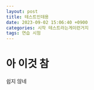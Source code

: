 ```yaml
---
layout: post
title: 테스트인데용
date: 2023-09-02 15:06:40 +0900
categories: 시작 테스트라는게이런거지
tags: 연습 시험
---
```


# 아 이것 참

쉽지 않네